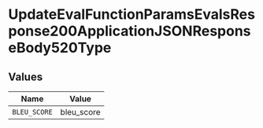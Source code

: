 # UpdateEvalFunctionParamsEvalsResponse200ApplicationJSONResponseBody520Type


## Values

| Name         | Value        |
| ------------ | ------------ |
| `BLEU_SCORE` | bleu_score   |